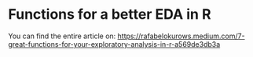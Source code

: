 # Functions for a better EDA in R

You can find the entire article on:
https://rafabelokurows.medium.com/7-great-functions-for-your-exploratory-analysis-in-r-a569de3db3a
